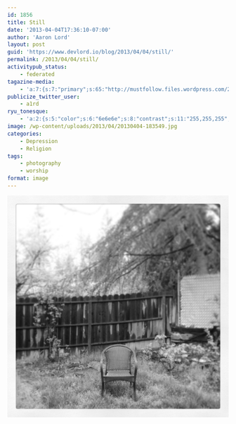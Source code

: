 ```yaml
---
id: 1856
title: Still
date: '2013-04-04T17:36:10-07:00'
author: 'Aaron Lord'
layout: post
guid: 'https://www.devlord.io/blog/2013/04/04/still/'
permalink: /2013/04/04/still/
activitypub_status:
    - federated
tagazine-media:
    - 'a:7:{s:7:"primary";s:65:"http://mustfollow.files.wordpress.com/2013/04/20130404-183549.jpg";s:6:"images";a:1:{s:65:"http://mustfollow.files.wordpress.com/2013/04/20130404-183549.jpg";a:6:{s:8:"file_url";s:65:"http://mustfollow.files.wordpress.com/2013/04/20130404-183549.jpg";s:5:"width";i:2448;s:6:"height";i:2448;s:4:"type";s:5:"image";s:4:"area";i:5992704;s:9:"file_path";b:0;}}s:6:"videos";a:0:{}s:11:"image_count";i:1;s:6:"author";s:8:"28099389";s:7:"blog_id";s:8:"28571045";s:9:"mod_stamp";s:19:"2013-04-05 01:36:11";}'
publicize_twitter_user:
    - a1rd
ryu_tonesque:
    - 'a:2:{s:5:"color";s:6:"6e6e6e";s:8:"contrast";s:11:"255,255,255";}'
image: /wp-content/uploads/2013/04/20130404-183549.jpg
categories:
    - Depression
    - Religion
tags:
    - photography
    - worship
format: image
---
```


<a href="/wp-content/uploads/2013/04/20130404-183549.jpg"><img class="alignnone size-full" alt="20130404-183549.jpg" src="/wp-content/uploads/2013/04/20130404-183549.jpg" /></a>